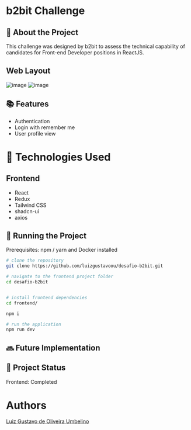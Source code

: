 # b2bit Challenge

## :memo: About the Project

This challenge was designed by b2bit to assess the technical capability of candidates for Front-end Developer positions in ReactJS.

## Web Layout

![image](https://github.com/luizgustavoou/desafio-b2bit/assets/89609312/7c7d8e39-fb07-493a-8deb-da4d49f745ca)
![image](https://github.com/luizgustavoou/desafio-b2bit/assets/89609312/0a23106d-9ad5-41e4-a721-1e8bbf55cbe7)

## :books: Features

- Authentication
- Login with remember me
- User profile view

# :wrench: Technologies Used

## Frontend

- React
- Redux
- Tailwind CSS
- shadcn-ui
- axios

## :rocket: Running the Project

Prerequisites: npm / yarn and Docker installed

```bash
# clone the repository
git clone https://github.com/luizgustavoou/desafio-b2bit.git

# navigate to the frontend project folder
cd desafio-b2bit


# install frontend dependencies
cd frontend/

npm i

# run the application
npm run dev
```

## :soon: Future Implementation

## :dart: Project Status

<p>Frontend: Completed</p>

# Authors

<a href="https://github.com/luizgustavoou">Luiz Gustavo de Oliveira Umbelino</a><br>
